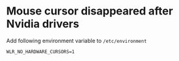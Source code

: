 # Mouse cursor disappeared after Nvidia drivers

Add following environment variable to `/etc/environment`

```
WLR_NO_HARDWARE_CURSORS=1
```